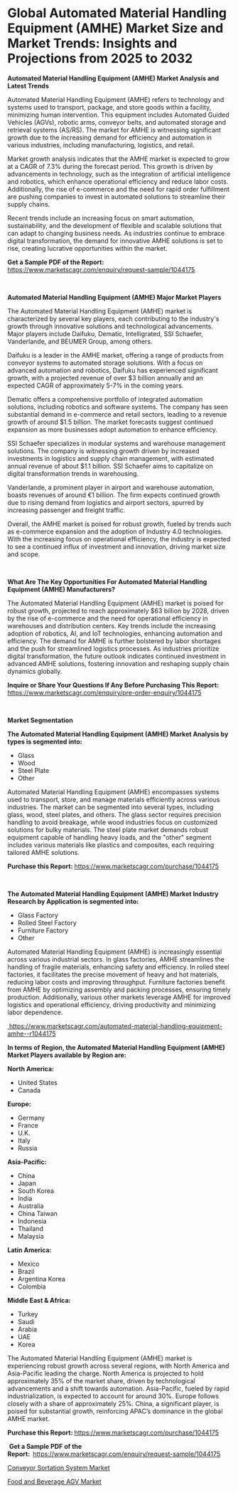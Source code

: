 <p><h1>Global Automated Material Handling Equipment (AMHE) Market Size and Market Trends: Insights and Projections from 2025 to 2032</h1></p><p><strong>Automated Material Handling Equipment (AMHE) Market Analysis and Latest Trends</strong></p>
<p><p>Automated Material Handling Equipment (AMHE) refers to technology and systems used to transport, package, and store goods within a facility, minimizing human intervention. This equipment includes Automated Guided Vehicles (AGVs), robotic arms, conveyor belts, and automated storage and retrieval systems (AS/RS). The market for AMHE is witnessing significant growth due to the increasing demand for efficiency and automation in various industries, including manufacturing, logistics, and retail.</p><p>Market growth analysis indicates that the AMHE market is expected to grow at a CAGR of 7.3% during the forecast period. This growth is driven by advancements in technology, such as the integration of artificial intelligence and robotics, which enhance operational efficiency and reduce labor costs. Additionally, the rise of e-commerce and the need for rapid order fulfillment are pushing companies to invest in automated solutions to streamline their supply chains.</p><p>Recent trends include an increasing focus on smart automation, sustainability, and the development of flexible and scalable solutions that can adapt to changing business needs. As industries continue to embrace digital transformation, the demand for innovative AMHE solutions is set to rise, creating lucrative opportunities within the market.</p></p>
<p><strong>Get a Sample PDF of the Report:&nbsp;</strong> <a href="https://www.marketscagr.com/enquiry/request-sample/1044175?utm_campaign=2176&utm_medium=2&utm_source=Github&utm_content=ia&utm_term=24032025&utm_id=automated-material-handling-equipment-amhe">https://www.marketscagr.com/enquiry/request-sample/1044175</a></p>
<p>&nbsp;</p>
<p><strong>Automated Material Handling Equipment (AMHE) Major Market Players</strong></p>
<p><p>The Automated Material Handling Equipment (AMHE) market is characterized by several key players, each contributing to the industry's growth through innovative solutions and technological advancements. Major players include Daifuku, Dematic, Intelligrated, SSI Schaefer, Vanderlande, and BEUMER Group, among others.</p><p>Daifuku is a leader in the AMHE market, offering a range of products from conveyor systems to automated storage solutions. With a focus on advanced automation and robotics, Daifuku has experienced significant growth, with a projected revenue of over $3 billion annually and an expected CAGR of approximately 5-7% in the coming years.</p><p>Dematic offers a comprehensive portfolio of integrated automation solutions, including robotics and software systems. The company has seen substantial demand in e-commerce and retail sectors, leading to a revenue growth of around $1.5 billion. The market forecasts suggest continued expansion as more businesses adopt automation to enhance efficiency.</p><p>SSI Schaefer specializes in modular systems and warehouse management solutions. The company is witnessing growth driven by increased investments in logistics and supply chain management, with estimated annual revenue of about $1.1 billion. SSI Schaefer aims to capitalize on digital transformation trends in warehousing.</p><p>Vanderlande, a prominent player in airport and warehouse automation, boasts revenues of around €1 billion. The firm expects continued growth due to rising demand from logistics and airport sectors, spurred by increasing passenger and freight traffic.</p><p>Overall, the AMHE market is poised for robust growth, fueled by trends such as e-commerce expansion and the adoption of Industry 4.0 technologies. With the increasing focus on operational efficiency, the industry is expected to see a continued influx of investment and innovation, driving market size and scope.</p></p>
<p>&nbsp;</p>
<p><strong>What Are The Key Opportunities For Automated Material Handling Equipment (AMHE) Manufacturers?</strong></p>
<p><p>The Automated Material Handling Equipment (AMHE) market is poised for robust growth, projected to reach approximately $63 billion by 2028, driven by the rise of e-commerce and the need for operational efficiency in warehouses and distribution centers. Key trends include the increasing adoption of robotics, AI, and IoT technologies, enhancing automation and efficiency. The demand for AMHE is further bolstered by labor shortages and the push for streamlined logistics processes. As industries prioritize digital transformation, the future outlook indicates continued investment in advanced AMHE solutions, fostering innovation and reshaping supply chain dynamics globally.</p></p>
<p><strong>Inquire or Share Your Questions If Any Before Purchasing This Report:</strong> <a href="https://www.marketscagr.com/enquiry/pre-order-enquiry/1044175?utm_campaign=2176&utm_medium=2&utm_source=Github&utm_content=ia&utm_term=24032025&utm_id=automated-material-handling-equipment-amhe">https://www.marketscagr.com/enquiry/pre-order-enquiry/1044175</a></p>
<p>&nbsp;</p>
<p><strong>Market Segmentation</strong></p>
<p><strong>The Automated Material Handling Equipment (AMHE) Market Analysis by types is segmented into:</strong></p>
<p><ul><li>Glass</li><li>Wood</li><li>Steel Plate</li><li>Other</li></ul></p>
<p><p>Automated Material Handling Equipment (AMHE) encompasses systems used to transport, store, and manage materials efficiently across various industries. The market can be segmented into several types, including glass, wood, steel plates, and others. The glass sector requires precision handling to avoid breakage, while wood industries focus on customized solutions for bulky materials. The steel plate market demands robust equipment capable of handling heavy loads, and the "other" segment includes various materials like plastics and composites, each requiring tailored AMHE solutions.</p></p>
<p><strong>Purchase this Report:&nbsp;</strong><a href="https://www.marketscagr.com/purchase/1044175?utm_campaign=2176&utm_medium=2&utm_source=Github&utm_content=ia&utm_term=24032025&utm_id=automated-material-handling-equipment-amhe">https://www.marketscagr.com/purchase/1044175</a></p>
<p>&nbsp;</p>
<p><strong>The Automated Material Handling Equipment (AMHE) Market Industry Research by Application is segmented into:</strong></p>
<p><ul><li>Glass Factory</li><li>Rolled Steel Factory</li><li>Furniture Factory</li><li>Other</li></ul></p>
<p><p>Automated Material Handling Equipment (AMHE) is increasingly essential across various industrial sectors. In glass factories, AMHE streamlines the handling of fragile materials, enhancing safety and efficiency. In rolled steel factories, it facilitates the precise movement of heavy and hot materials, reducing labor costs and improving throughput. Furniture factories benefit from AMHE by optimizing assembly and packing processes, ensuring timely production. Additionally, various other markets leverage AMHE for improved logistics and operational efficiency, driving productivity and minimizing labor dependence.</p></p>
<p><a href="https://www.marketscagr.com/automated-material-handling-equipment-amhe--r1044175?utm_campaign=2176&utm_medium=2&utm_source=Github&utm_content=ia&utm_term=24032025&utm_id=automated-material-handling-equipment-amhe">&nbsp;https://www.marketscagr.com/automated-material-handling-equipment-amhe--r1044175</a></p>
<p><strong>In terms of Region, the Automated Material Handling Equipment (AMHE) Market Players available by Region are:</strong></p>
<p>
    <p> <strong> North America: </strong>
        <ul>
            <li>United States</li>
            <li>Canada</li>
        </ul>
        </p> 
    <p> <strong> Europe: </strong>
        <ul>
            <li>Germany</li>
            <li>France</li>
            <li>U.K.</li>
            <li>Italy</li>
            <li>Russia</li>
        </ul>
        </p> 
    <p> <strong> Asia-Pacific: </strong>
        <ul>
            <li>China</li>
            <li>Japan</li>
            <li>South Korea</li>
            <li>India</li>
            <li>Australia</li>
            <li>China Taiwan</li>
            <li>Indonesia</li>
            <li>Thailand</li>
            <li>Malaysia</li>
        </ul>
        </p> 
    <p> <strong> Latin America: </strong>
        <ul>
            <li>Mexico</li>
            <li>Brazil</li>
            <li>Argentina Korea</li>
            <li>Colombia</li>
        </ul>
        </p> 
    <p> <strong> Middle East & Africa: </strong>
        <ul>
            <li>Turkey</li>
            <li>Saudi</li>
            <li>Arabia</li>
            <li>UAE</li>
            <li>Korea</li>
        </ul>
    </p>
    </p>
<p><p>The Automated Material Handling Equipment (AMHE) market is experiencing robust growth across several regions, with North America and Asia-Pacific leading the charge. North America is projected to hold approximately 35% of the market share, driven by technological advancements and a shift towards automation. Asia-Pacific, fueled by rapid industrialization, is expected to account for around 30%. Europe follows closely with a share of approximately 25%. China, a significant player, is poised for substantial growth, reinforcing APAC’s dominance in the global AMHE market.</p></p>
<p><strong>Purchase this Report: </strong><a href="https://www.marketscagr.com/purchase/1044175?utm_campaign=2176&utm_medium=2&utm_source=Github&utm_content=ia&utm_term=24032025&utm_id=automated-material-handling-equipment-amhe">https://www.marketscagr.com/purchase/1044175</a></p>
<p>&nbsp;<strong>Get a Sample PDF of the Report:&nbsp;&nbsp;</strong><a href="https://www.marketscagr.com/enquiry/request-sample/1044175?utm_campaign=2176&utm_medium=2&utm_source=Github&utm_content=ia&utm_term=24032025&utm_id=automated-material-handling-equipment-amhe">https://www.marketscagr.com/enquiry/request-sample/1044175</a></p>
<p><strong></strong></p>
<p><p><a href="https://github.com/baraohinze3x/Market-Research-Report-List-1/blob/main/conveyor-sortation-system-market.md?utm_campaign=2176&utm_medium=2&utm_source=Github&utm_content=ia&utm_term=24032025&utm_id=automated-material-handling-equipment-amhe">Conveyor Sortation System Market</a></p><p><a href="https://github.com/santosh758595/Market-Research-Report-List-7/blob/main/food-and-beverage-agv-market.md?utm_campaign=2176&utm_medium=2&utm_source=Github&utm_content=ia&utm_term=24032025&utm_id=automated-material-handling-equipment-amhe">Food and Beverage AGV Market</a></p></p>